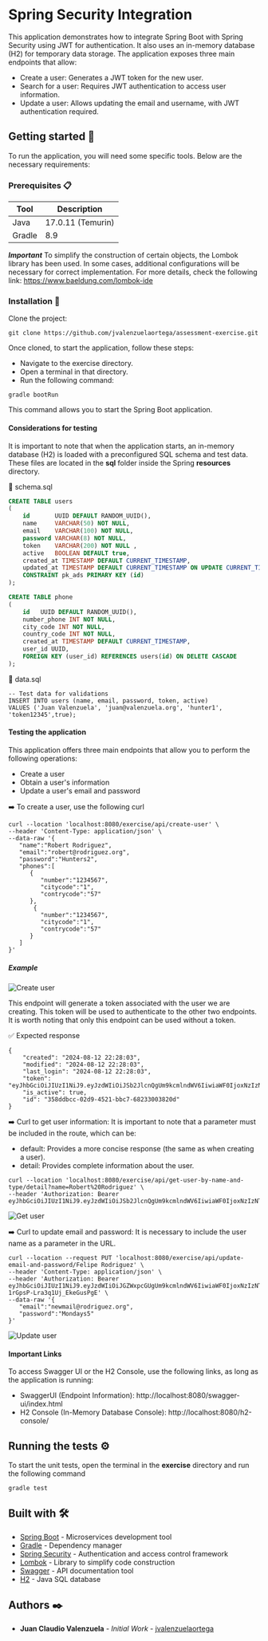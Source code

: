# Spring Security Integration

This application demonstrates how to integrate Spring Boot with Spring Security using JWT for authentication. It also uses an in-memory database (H2) for temporary data storage.
The application exposes three main endpoints that allow:

- Create a user: Generates a JWT token for the new user.
- Search for a user: Requires JWT authentication to access user information.
- Update a user: Allows updating the email and username, with JWT authentication required.
  
## Getting started 🚀

To run the application, you will need some specific tools. Below are the necessary requirements:

### Prerequisites 📋


| Tool | Description |
| --- | ----------- |
| Java | 17.0.11 (Temurin) |
| Gradle | 8.9 |

***Important***
To simplify the construction of certain objects, the Lombok library has been used. In some cases, additional configurations will be necessary for correct implementation. For more details, check the following link: https://www.baeldung.com/lombok-ide

### Installation 🔧
Clone the project:
```
git clone https://github.com/jvalenzuelaortega/assessment-exercise.git
```
Once cloned, to start the application, follow these steps:

- Navigate to the exercise directory.
- Open a terminal in that directory.
- Run the following command:

```
gradle bootRun
```

This command allows you to start the Spring Boot application.

#### Considerations for testing

It is important to note that when the application starts, an in-memory database (H2) is loaded with a preconfigured SQL schema and test data. These files are located in the **sql** folder inside the Spring **resources** directory.

📄 schema.sql
```sql
CREATE TABLE users
(
    id       UUID DEFAULT RANDOM_UUID(),
    name     VARCHAR(50) NOT NULL,
    email    VARCHAR(100) NOT NULL,
    password VARCHAR(8) NOT NULL,
    token    VARCHAR(200) NOT NULL ,
    active   BOOLEAN DEFAULT true,
    created_at TIMESTAMP DEFAULT CURRENT_TIMESTAMP,
    updated_at TIMESTAMP DEFAULT CURRENT_TIMESTAMP ON UPDATE CURRENT_TIMESTAMP,
    CONSTRAINT pk_ads PRIMARY KEY (id)
);

CREATE TABLE phone
(
    id   UUID DEFAULT RANDOM_UUID(),
    number_phone INT NOT NULL,
    city_code INT NOT NULL,
    country_code INT NOT NULL,
    created_at TIMESTAMP DEFAULT CURRENT_TIMESTAMP,
    user_id UUID,
    FOREIGN KEY (user_id) REFERENCES users(id) ON DELETE CASCADE
);

```

📄 data.sql
```
-- Test data for validations
INSERT INTO users (name, email, password, token, active)
VALUES ('Juan Valenzuela', 'juan@valenzuela.org', 'hunter1', 'token12345',true);
```

#### Testing the application
This application offers three main endpoints that allow you to perform the following operations:

- Create a user
- Obtain a user's information
- Update a user's email and password

➡️ To create a user, use the following curl

```
curl --location 'localhost:8080/exercise/api/create-user' \
--header 'Content-Type: application/json' \
--data-raw '{
   "name":"Robert Rodriguez",
   "email":"robert@rodriguez.org",
   "password":"Hunters2",
   "phones":[
      {
         "number":"1234567",
         "citycode":"1",
         "contrycode":"57"
      },
       {
         "number":"1234567",
         "citycode":"1",
         "contrycode":"57"
      }
   ]
}'
```
##### Example

![Create user](images/create-user.gif)


This endpoint will generate a token associated with the user we are creating. This token will be used to authenticate to the other two endpoints. It is worth noting that only this endpoint can be used without a token.

✅ Expected response

```
{
    "created": "2024-08-12 22:28:03",
    "modified": "2024-08-12 22:28:03",
    "last_login": "2024-08-12 22:28:03",
    "token": "eyJhbGciOiJIUzI1NiJ9.eyJzdWIiOiJSb2JlcnQgUm9kcmlndWV6IiwiaWF0IjoxNzIzNTE2MDgzLCJleHAiOjE3MjM1MTk2ODN9.pyfUHE4C6zbcpQhjjROvLpdCA3LV6DAP1LnfwZCdzPU",
    "is_active": true,
    "id": "358ddbcc-02d9-4521-bbc7-68233003820d"
}
```

➡️ Curl to get user information: 
It is important to note that a parameter must be included in the route, which can be:

- default: Provides a more concise response (the same as when creating a user).
- detail: Provides complete information about the user.

```
curl --location 'localhost:8080/exercise/api/get-user-by-name-and-type/detail?name=Robert%20Rodriguez' \
--header 'Authorization: Bearer eyJhbGciOiJIUzI1NiJ9.eyJzdWIiOiJSb2JlcnQgUm9kcmlndWV6IiwiaWF0IjoxNzIzNTE2MDgzLCJleHAiOjE3MjM1MTk2ODN9.pyfUHE4C6zbcpQhjjROvLpdCA3LV6DAP1LnfwZCdzPU'
```

![Get user](images/get-user.gif)

➡️ Curl to update email and password:
It is necessary to include the user name as a parameter in the URL.

```
curl --location --request PUT 'localhost:8080/exercise/api/update-email-and-password/Felipe Rodriguez' \
--header 'Content-Type: application/json' \
--header 'Authorization: Bearer eyJhbGciOiJIUzI1NiJ9.eyJzdWIiOiJGZWxpcGUgUm9kcmlndWV6IiwiaWF0IjoxNzIzNTYyMDg5LCJleHAiOjE3MjM1NjU2ODl9.1bR_p3j5og3gXOC2c-1rGpsP-Lra3q1Uj_EkeGusPgE' \
--data-raw '{
   "email":"newmail@rodriguez.org",
   "password":"Mondays5"
}'

```

![Update user](images/update-user.gif)

#### Important Links
To access Swagger UI or the H2 Console, use the following links, as long as the application is running:

- SwaggerUI (Endpoint Information): http://localhost:8080/swagger-ui/index.html
- H2 Console (In-Memory Database Console): http://localhost:8080/h2-console/

## Running the tests ⚙️

To start the unit tests, open the terminal in the **exercise** directory and run the following command

```
gradle test
```

## Built with 🛠️

* [Spring Boot](https://spring.io/projects/spring-boot) - Microservices development tool
* [Gradle](https://gradle.org/) - Dependency manager
* [Spring Security](https://spring.io/projects/spring-security) - Authentication and access control framework
* [Lombok](https://projectlombok.org/) - Library to simplify code construction
* [Swagger](https://swagger.io/) - API documentation tool
* [H2](https://www.h2database.com/html/main.html) - Java SQL database

## Authors ✒️

* **Juan Claudio Valenzuela** - *Initial Work* - [jvalenzuelaortega](https://github.com/jvalenzuelaortega)
